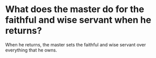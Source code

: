 # What does the master do for the faithful and wise servant when he returns?

When he returns, the master sets the faithful and wise servant over everything that he owns.
